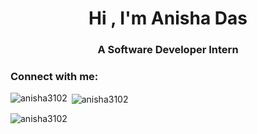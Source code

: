 <h1 align="center">Hi , I'm Anisha Das</h1>
<h3 align="center">A Software Developer Intern</h3>


<h3 align="left">Connect with me:</h3>
<p align="left">
</p>

<p><img align="left" src="https://github-readme-stats.vercel.app/api/top-langs?username=anisha3102&show_icons=true&locale=en&layout=compact" alt="anisha3102" /></p>

<p>&nbsp;<img align="center" src="https://github-readme-stats.vercel.app/api?username=anisha3102&show_icons=true&locale=en" alt="anisha3102" /></p>

<p><img align="center" src="https://github-readme-streak-stats.herokuapp.com/?user=anisha3102&" alt="anisha3102" /></p>
